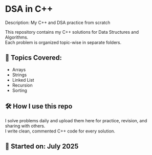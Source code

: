 # DSA in C++
Description: My C++ and DSA practice from scratch

This repository contains my C++ solutions for Data Structures and Algorithms.  
Each problem is organized topic-wise in separate folders.

## 🧠 Topics Covered:
- Arrays
- Strings
- Linked List
- Recursion
- Sorting

## 🛠️ How I use this repo
I solve problems daily and upload them here for practice, revision, and sharing with others.  
I write clean, commented C++ code for every solution.

## 📅 Started on: July 2025
